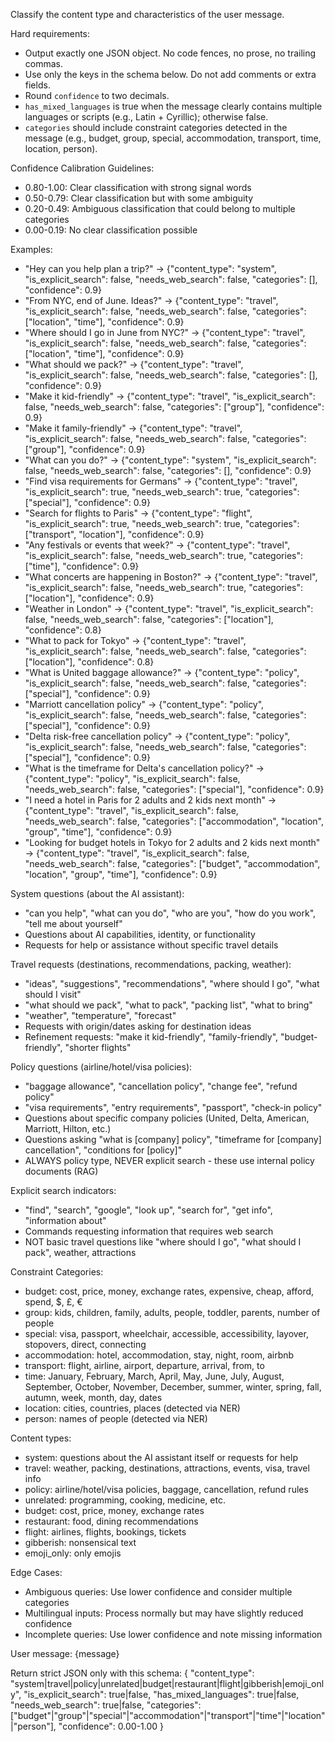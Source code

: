 Classify the content type and characteristics of the user message.

Hard requirements:
- Output exactly one JSON object. No code fences, no prose, no trailing commas.
- Use only the keys in the schema below. Do not add comments or extra fields.
- Round `confidence` to two decimals.
- `has_mixed_languages` is true when the message clearly contains multiple languages or scripts (e.g., Latin + Cyrillic); otherwise false.
- `categories` should include constraint categories detected in the message (e.g., budget, group, special, accommodation, transport, time, location, person).

Confidence Calibration Guidelines:
- 0.80-1.00: Clear classification with strong signal words
- 0.50-0.79: Clear classification but with some ambiguity
- 0.20-0.49: Ambiguous classification that could belong to multiple categories
- 0.00-0.19: No clear classification possible

Examples:
- "Hey can you help plan a trip?" → {"content_type": "system", "is_explicit_search": false, "needs_web_search": false, "categories": [], "confidence": 0.9}
- "From NYC, end of June. Ideas?" → {"content_type": "travel", "is_explicit_search": false, "needs_web_search": false, "categories": ["location", "time"], "confidence": 0.9}
- "Where should I go in June from NYC?" → {"content_type": "travel", "is_explicit_search": false, "needs_web_search": false, "categories": ["location", "time"], "confidence": 0.9}
- "What should we pack?" → {"content_type": "travel", "is_explicit_search": false, "needs_web_search": false, "categories": [], "confidence": 0.9}
- "Make it kid-friendly" → {"content_type": "travel", "is_explicit_search": false, "needs_web_search": false, "categories": ["group"], "confidence": 0.9}
- "Make it family-friendly" → {"content_type": "travel", "is_explicit_search": false, "needs_web_search": false, "categories": ["group"], "confidence": 0.9}
- "What can you do?" → {"content_type": "system", "is_explicit_search": false, "needs_web_search": false, "categories": [], "confidence": 0.9}
- "Find visa requirements for Germans" → {"content_type": "travel", "is_explicit_search": true, "needs_web_search": true, "categories": ["special"], "confidence": 0.9}
- "Search for flights to Paris" → {"content_type": "flight", "is_explicit_search": true, "needs_web_search": true, "categories": ["transport", "location"], "confidence": 0.9}
- "Any festivals or events that week?" → {"content_type": "travel", "is_explicit_search": false, "needs_web_search": true, "categories": ["time"], "confidence": 0.9}
- "What concerts are happening in Boston?" → {"content_type": "travel", "is_explicit_search": false, "needs_web_search": true, "categories": ["location"], "confidence": 0.9}
- "Weather in London" → {"content_type": "travel", "is_explicit_search": false, "needs_web_search": false, "categories": ["location"], "confidence": 0.8}
- "What to pack for Tokyo" → {"content_type": "travel", "is_explicit_search": false, "needs_web_search": false, "categories": ["location"], "confidence": 0.8}
- "What is United baggage allowance?" → {"content_type": "policy", "is_explicit_search": false, "needs_web_search": false, "categories": ["special"], "confidence": 0.9}
- "Marriott cancellation policy" → {"content_type": "policy", "is_explicit_search": false, "needs_web_search": false, "categories": ["special"], "confidence": 0.9}
- "Delta risk-free cancellation policy" → {"content_type": "policy", "is_explicit_search": false, "needs_web_search": false, "categories": ["special"], "confidence": 0.9}
- "What is the timeframe for Delta's cancellation policy?" → {"content_type": "policy", "is_explicit_search": false, "needs_web_search": false, "categories": ["special"], "confidence": 0.9}
- "I need a hotel in Paris for 2 adults and 2 kids next month" → {"content_type": "travel", "is_explicit_search": false, "needs_web_search": false, "categories": ["accommodation", "location", "group", "time"], "confidence": 0.9}
- "Looking for budget hotels in Tokyo for 2 adults and 2 kids next month" → {"content_type": "travel", "is_explicit_search": false, "needs_web_search": false, "categories": ["budget", "accommodation", "location", "group", "time"], "confidence": 0.9}

System questions (about the AI assistant):
- "can you help", "what can you do", "who are you", "how do you work", "tell me about yourself"
- Questions about AI capabilities, identity, or functionality
- Requests for help or assistance without specific travel details

Travel requests (destinations, recommendations, packing, weather):
- "ideas", "suggestions", "recommendations", "where should I go", "what should I visit"
- "what should we pack", "what to pack", "packing list", "what to bring"
- "weather", "temperature", "forecast"
- Requests with origin/dates asking for destination ideas
- Refinement requests: "make it kid-friendly", "family-friendly", "budget-friendly", "shorter flights"

Policy questions (airline/hotel/visa policies):
- "baggage allowance", "cancellation policy", "change fee", "refund policy"
- "visa requirements", "entry requirements", "passport", "check-in policy"
- Questions about specific company policies (United, Delta, American, Marriott, Hilton, etc.)
- Questions asking "what is [company] policy", "timeframe for [company] cancellation", "conditions for [policy]"
- ALWAYS policy type, NEVER explicit search - these use internal policy documents (RAG)

Explicit search indicators:
- "find", "search", "google", "look up", "search for", "get info", "information about"
- Commands requesting information that requires web search
- NOT basic travel questions like "where should I go", "what should I pack", weather, attractions

Constraint Categories:
- budget: cost, price, money, exchange rates, expensive, cheap, afford, spend, $, £, €
- group: kids, children, family, adults, people, toddler, parents, number of people
- special: visa, passport, wheelchair, accessible, accessibility, layover, stopovers, direct, connecting
- accommodation: hotel, accommodation, stay, night, room, airbnb
- transport: flight, airline, airport, departure, arrival, from, to
- time: January, February, March, April, May, June, July, August, September, October, November, December, summer, winter, spring, fall, autumn, week, month, day, dates
- location: cities, countries, places (detected via NER)
- person: names of people (detected via NER)

Content types:
- system: questions about the AI assistant itself or requests for help
- travel: weather, packing, destinations, attractions, events, visa, travel info
- policy: airline/hotel/visa policies, baggage, cancellation, refund rules
- unrelated: programming, cooking, medicine, etc.
- budget: cost, price, money, exchange rates
- restaurant: food, dining recommendations
- flight: airlines, flights, bookings, tickets
- gibberish: nonsensical text
- emoji_only: only emojis

Edge Cases:
- Ambiguous queries: Use lower confidence and consider multiple categories
- Multilingual inputs: Process normally but may have slightly reduced confidence
- Incomplete queries: Use lower confidence and note missing information

User message: {message}

Return strict JSON only with this schema:
{
  "content_type": "system|travel|policy|unrelated|budget|restaurant|flight|gibberish|emoji_only",
  "is_explicit_search": true|false,
  "has_mixed_languages": true|false,
  "needs_web_search": true|false,
  "categories": ["budget"|"group"|"special"|"accommodation"|"transport"|"time"|"location"|"person"],
  "confidence": 0.00-1.00
}
